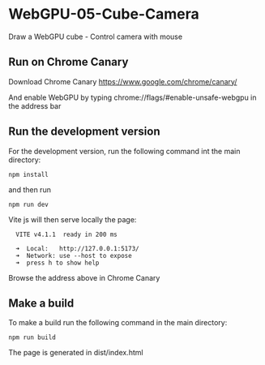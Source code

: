 # WebGPU-05-Cube-Camera
Draw a WebGPU cube - Control camera with mouse 

## Run on Chrome Canary
Download Chrome Canary https://www.google.com/chrome/canary/

And enable WebGPU by typing chrome://flags/#enable-unsafe-webgpu in the address bar

## Run the development version
For the development version, run the following command int the main directory:
```
npm install
```
and then run
```
npm run dev
```
Vite js will then serve locally the page:
```
  VITE v4.1.1  ready in 200 ms

  ➜  Local:   http://127.0.0.1:5173/
  ➜  Network: use --host to expose
  ➜  press h to show help
```
Browse the address above in Chrome Canary

## Make a build
To make a build run the following command in the main directory:
```
npm run build
```

The page is generated in dist/index.html
